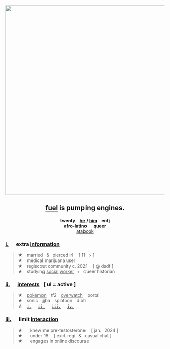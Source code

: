 <div align="center">
  <img src="https://i.postimg.cc/4dNXNh3b/numbers.png" width="600">
  
## [fuel](https://open.spotify.com/track/1tTPC0hsnXq1IGpvWY54JC?si=221d64f61d884ea9) is pumping engines.
**twenty  <ins>he</ins> / <ins>him</ins>  enfj\
afro-latino⠀⠀queer**\
[atabook](https://hempderived.atabook.org)
</div>

### **<ins>i.</ins>⠀⠀extra <ins>information</ins>**
> **★**  married⠀&⠀pierced irl⠀ [ 11⠀× ]\
**★**  medical marijuana user\
**★**  regiscout community c. 2021⠀ [ @ dsdf ]\
**★**  studying <ins>social</ins> <ins>worker</ins>⠀+⠀queer historian

### **<ins>ii.</ins>⠀⠀<ins>interests</ins>⠀[ ul = active ]**
> **★**  <ins>pokémon</ins>  tf2  <ins>overwatch</ins>  portal\
**★**  sonic  jjba  splatoon  d:bh\
**☆**  [`i.`](https://mspaintadventures.fandom.com/wiki/Dave_Strider)   [`ii.`](https://deltarune.fandom.com/wiki/Susie)   [`iii.`](https://overwatch.fandom.com/wiki/Venture)   [`iv.`](https://overwatch.fandom.com/wiki/Cassidy)

### **<ins>iii.</ins>⠀⠀limit <ins>interaction</ins>**
> **★** ⠀⠀knew me pre-testosterone⠀ [ jan.⠀2024 ]\
**★** ⠀⠀under 18⠀ [ excl. regi⠀&⠀casual chat ]</sup>\
**★** ⠀⠀engages in online discourse

##  
